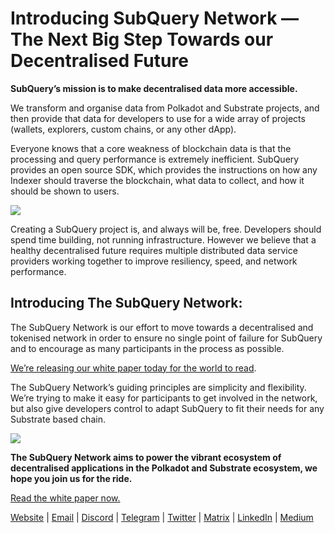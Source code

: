 # Introducing SubQuery Network — The Next Big Step Towards our Decentralised Future

**SubQuery’s mission is to make decentralised data more accessible.**

We transform and organise data from Polkadot and Substrate projects, and then provide that data for developers to use for a wide array of projects (wallets, explorers, custom chains, or any other dApp).

Everyone knows that a core weakness of blockchain data is that the processing and query performance is extremely inefficient. SubQuery provides an open source SDK, which provides the instructions on how any Indexer should traverse the blockchain, what data to collect, and how it should be shown to users.

![](https://miro.medium.com/max/700/1*0l37MKpDk2ahHsqDUBxbjw.png)

Creating a SubQuery project is, and always will be, free. Developers should spend time building, not running infrastructure. However we believe that a healthy decentralised future requires multiple distributed data service providers working together to improve resiliency, speed, and network performance.

## Introducing The SubQuery Network:

The SubQuery Network is our effort to move towards a decentralised and tokenised network in order to ensure no single point of failure for SubQuery and to encourage as many participants in the process as possible.

[We’re releasing our white paper today for the world to read](https://static.subquery.network/whitepaper.pdf).

The SubQuery Network’s guiding principles are simplicity and flexibility. We’re trying to make it easy for participants to get involved in the network, but also give developers control to adapt SubQuery to fit their needs for any Substrate based chain.

![](https://miro.medium.com/max/700/1*5E_eIJBTvHI7W24ib_Syvw.png)

**The SubQuery Network aims to power the vibrant ecosystem of decentralised applications in the Polkadot and Substrate ecosystem, we hope you join us for the ride.**

[Read the white paper now.](https://static.subquery.network/whitepaper.pdf)

[Website](https://subquery.network/) | [Email](mailto:hello@subquery.network) | [Discord](https://discord.com/invite/78zg8aBSMG) | [Telegram](https://t.me/subquerynetwork) | [Twitter](https://twitter.com/subquerynetwork) | [Matrix](https://matrix.to/#/#subquery:matrix.org) | [LinkedIn](https://www.linkedin.com/company/subquery) | [Medium](https://subquery.medium.com/)
